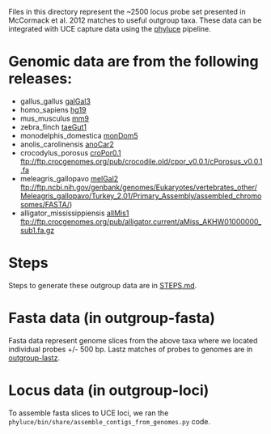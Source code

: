 Files in this directory represent the ~2500 locus probe set presented in
McCormack et al. 2012 matches to useful outgroup taxa.  These data
can be integrated with UCE capture data using the 
[phyluce](https://github.com/faircloth-lab/phyluce) pipeline.

# Genomic data are from the following releases:

* gallus_gallus [galGal3](http://hgdownload.cse.ucsc.edu/goldenPath/galGal3/bigZips/)
* homo_sapiens [hg19](http://hgdownload.cse.ucsc.edu/goldenPath/hg19/bigZips/)
* mus_musculus [mm9](http://hgdownload.cse.ucsc.edu/goldenPath/mm9/bigZips/)
* zebra_finch [taeGut1](http://hgdownload.cse.ucsc.edu/goldenPath/taeGut1/bigZips/)
* monodelphis_domestica [monDom5](http://hgdownload.cse.ucsc.edu/goldenPath/monDom5/bigZips/)
* anolis_carolinensis [anoCar2](http://hgdownload.cse.ucsc.edu/goldenPath/anoCar2/bigZips/)
* crocodylus_porosus [croPor0.1](http://crocgenomes.org/)
  ftp://ftp.crocgenomes.org/pub/crocodile.old/cpor_v0.0.1/cPorosus_v0.0.1.fa
* meleagris_gallopavo [melGal2](http://www.ncbi.nlm.nih.gov/genbank)
  ftp://ftp.ncbi.nih.gov/genbank/genomes/Eukaryotes/vertebrates_other/Meleagris_gallopavo/Turkey_2.01/Primary_Assembly/assembled_chromosomes/FASTA/)
* alligator_mississippiensis [allMis1](http://crocgenomes.org/)
  ftp://ftp.crocgenomes.org/pub/alligator.current/aMiss_AKHW01000000_sub1.fa.gz

# Steps

Steps to generate these outgroup data are in [STEPS.md](2500-probes/STEPS.md).

# Fasta data (in outgroup-fasta)

Fasta data represent genome slices from the above taxa where we located individual
probes +/- 500 bp.  Lastz matches of probes to genomes are in [outgroup-lastz](2500-probes/outgroup-lastz).

# Locus data (in outgroup-loci)

To assemble fasta slices to UCE loci, we ran the 
`phyluce/bin/share/assemble_contigs_from_genomes.py` code.
